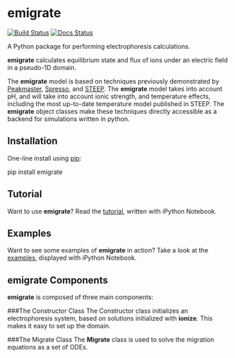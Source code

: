 emigrate
=====
[![Build Status](https://travis-ci.org/lewisamarshall/emigrate.svg?branch=master)](https://travis-ci.org/lewisamarshall/emigrate)
[![Docs Status](https://readthedocs.org/projects/emigrate/badge/?version=latest)](https://emigrate.readthedocs.org)

A Python package for performing electrophoresis calculations.

**emigrate** calculates equilibrium state and flux of ions under an electric field in a pseudo-1D domain.

The **emigrate** model is based on techniques previously demonstrated by
[Peakmaster][peakmaster], [Spresso][Spresso], and [STEEP][STEEP]. The **emigrate**
model takes into account pH, and will take into account ionic strength, and temperature effects, including
the  most up-to-date temperature model published in STEEP. The **emigrate** object
classes make these techniques directly accessible as a backend for simulations
written in python.

Installation
------------
One-line install using [pip](https://pypi.python.org/pypi/pip):

pip install emigrate

Tutorial
--------
Want to use **emigrate**? Read the [tutorial][tutorial], written with iPython
Notebook.

Examples
--------
Want to see some examples of **emigrate** in action? Take a look at the
[examples][examples], displayed with iPython Notebook.

emigrate Components
-----------------
**emigrate** is composed of three main components:

###The Constructor Class
The Constructor class initializes an electrophoresis system, based on solutions initialized with **ionize**. This makes it easy to set up the domain.

###The Migrate Class
The **Migrate** class is used to solve the migration equations as a set of ODEs.



[peakmaster]: http://web.natur.cuni.cz/gas/ "Peakmaster"
[Spresso]: http://stanfordspresso.blogspot.com/ "Spresso"
[STEEP]: http://microfluidics.stanford.edu/download/ "STEEP"
[tutorial]: http://nbviewer.ipython.org/github/lewisamarshall/emigrate/blob/master/Tutorial.ipynb  "emigrate Tutorial"
[examples]: http://nbviewer.ipython.org/github/lewisamarshall/emigrate/blob/master/examples.ipynb  "emigrate Examples"
